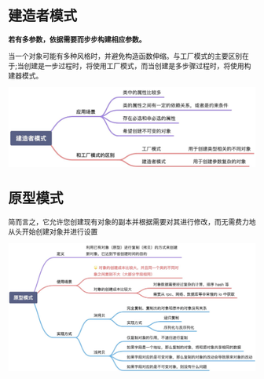 # 建造者模式



**若有多参数，依据需要而步步构建相应参数。**



当一个对象可能有多种风格时，并避免构造函数伸缩。与工厂模式的主要区别在于;当创建是一步过程时，将使用工厂模式，而当创建是多步骤过程时，将使用构建器模式。



![建造者模式](第六节-建造者和原型模式.assets/建造者模式.jpg)



# 原型模式



简而言之，它允许您创建现有对象的副本并根据需要对其进行修改，而无需费力地从头开始创建对象并进行设置



![原型模式](第六节-建造者和原型模式.assets/原型模式.jpg)